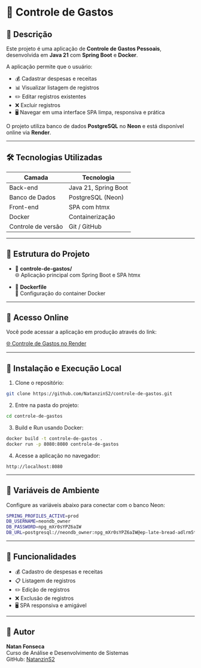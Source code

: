 # 📝 Controle de Gastos

## 🌟 Descrição

Este projeto é uma aplicação de **Controle de Gastos Pessoais**, desenvolvida em **Java 21** com **Spring Boot** e **Docker**.  

A aplicação permite que o usuário:  
- 💰 Cadastrar despesas e receitas  
- 📊 Visualizar listagem de registros  
- ✏️ Editar registros existentes  
- ❌ Excluir registros  
- 🖥️ Navegar em uma interface SPA limpa, responsiva e prática  

O projeto utiliza banco de dados **PostgreSQL** no **Neon** e está disponível online via **Render**.

---

## 🛠 Tecnologias Utilizadas

| Camada            | Tecnologia             |
|------------------|-------------------------|
| Back-end          | Java 21, Spring Boot    |
| Banco de Dados    | PostgreSQL (Neon)       |
| Front-end         | SPA com htmx            |
| Docker             | Containerização        |
| Controle de versão | Git / GitHub            |

---

## 📂 Estrutura do Projeto

- 📁 **controle-de-gastos/**  
  🌐 Aplicação principal com Spring Boot e SPA htmx  

- 📁 **Dockerfile**  
  🐳 Configuração do container Docker  

---

## 🔗 Acesso Online

Você pode acessar a aplicação em produção através do link:  

[🌐 Controle de Gastos no Render](https://controle-de-gastos-05pe.onrender.com/)

---

## 🚀 Instalação e Execução Local

1. Clone o repositório:
```bash
git clone https://github.com/NatanzinS2/controle-de-gastos.git
```

2. Entre na pasta do projeto:
```bash
cd controle-de-gastos
```

3. Build e Run usando Docker:
```bash
docker build -t controle-de-gastos .
docker run -p 8080:8080 controle-de-gastos
```

4. Acesse a aplicação no navegador:
```
http://localhost:8080
```

---

## 🔑 Variáveis de Ambiente

Configure as variáveis abaixo para conectar com o banco Neon:
```bash
SPRING_PROFILES_ACTIVE=prod
DB_USERNAME=neondb_owner
DB_PASSWORD=npg_mXr0sYPZ6aIW
DB_URL=postgresql://neondb_owner:npg_mXr0sYPZ6aIW@ep-late-bread-adlrm5t7-pooler.c-2.us-east-1.aws.neon.tech/neondb?sslmode=require&channel_binding=require
```

---

## 🎯 Funcionalidades

- 💰 Cadastro de despesas e receitas  
- 📋 Listagem de registros  
- ✏️ Edição de registros  
- ❌ Exclusão de registros  
- 🖥️ SPA responsiva e amigável  

---

## 👤 Autor

**Natan Fonseca**  
Curso de Análise e Desenvolvimento de Sistemas  
GitHub: [NatanzinS2](https://github.com/NatanzinS2/controle-de-gastos)
